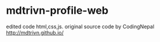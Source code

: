 # mdtrivn-profile-web
edited code html,css,js. original source code by CodingNepal
http://mdtrivn.github.io/
